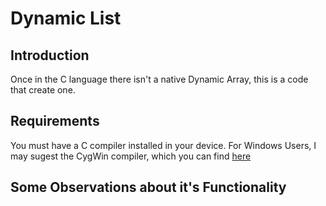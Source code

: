 # Dynamic List

## Introduction

Once in the C language there isn't a native Dynamic Array, this is a code that create one.

## Requirements

You must have a C compiler installed in your device. For Windows Users, I may sugest the CygWin compiler, which you can find [here](https://cygwin.com/install.html)

## Some Observations about it's Functionality



